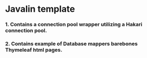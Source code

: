 # Javalin template

### 1. Contains a connection pool wrapper utilizing a Hakari connection pool.

### 2. Contains example of Database mappers barebones Thymeleaf html pages.
